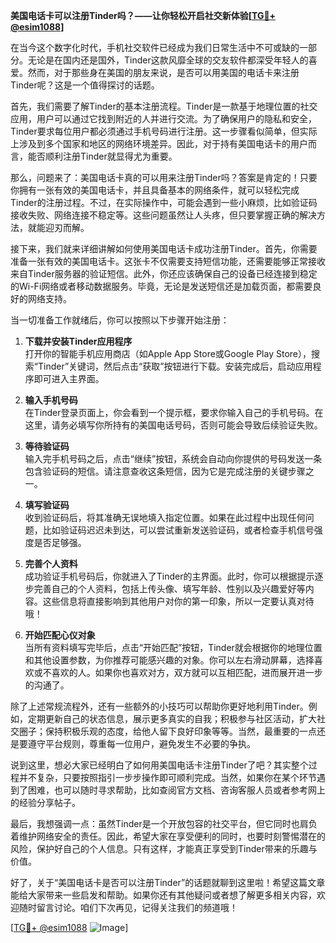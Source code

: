**美国电话卡可以注册Tinder吗？——让你轻松开启社交新体验[[TG💪+ @esim1088](https://t.me/s/esim1088)]**

在当今这个数字化时代，手机社交软件已经成为我们日常生活中不可或缺的一部分。无论是在国内还是国外，Tinder这款风靡全球的交友软件都深受年轻人的喜爱。然而，对于那些身在美国的朋友来说，是否可以用美国的电话卡来注册Tinder呢？这是一个值得探讨的话题。

首先，我们需要了解Tinder的基本注册流程。Tinder是一款基于地理位置的社交应用，用户可以通过它找到附近的人并进行交流。为了确保用户的隐私和安全，Tinder要求每位用户都必须通过手机号码进行注册。这一步骤看似简单，但实际上涉及到多个国家和地区的网络环境差异。因此，对于持有美国电话卡的用户而言，能否顺利注册Tinder就显得尤为重要。

那么，问题来了：美国电话卡真的可以用来注册Tinder吗？答案是肯定的！只要你拥有一张有效的美国电话卡，并且具备基本的网络条件，就可以轻松完成Tinder的注册过程。不过，在实际操作中，可能会遇到一些小麻烦，比如验证码接收失败、网络连接不稳定等。这些问题虽然让人头疼，但只要掌握正确的解决方法，就能迎刃而解。

接下来，我们就来详细讲解如何使用美国电话卡成功注册Tinder。首先，你需要准备一张有效的美国电话卡。这张卡不仅需要支持短信功能，还需要能够正常接收来自Tinder服务器的验证短信。此外，你还应该确保自己的设备已经连接到稳定的Wi-Fi网络或者移动数据服务。毕竟，无论是发送短信还是加载页面，都需要良好的网络支持。

当一切准备工作就绪后，你可以按照以下步骤开始注册：

1. **下载并安装Tinder应用程序**  
   打开你的智能手机应用商店（如Apple App Store或Google Play Store），搜索“Tinder”关键词，然后点击“获取”按钮进行下载。安装完成后，启动应用程序即可进入主界面。

2. **输入手机号码**  
   在Tinder登录页面上，你会看到一个提示框，要求你输入自己的手机号码。在这里，请务必填写你所持有的美国电话号码，否则可能会导致后续验证失败。

3. **等待验证码**  
   输入完手机号码之后，点击“继续”按钮，系统会自动向你提供的号码发送一条包含验证码的短信。请注意查收这条短信，因为它是完成注册的关键步骤之一。

4. **填写验证码**  
   收到验证码后，将其准确无误地填入指定位置。如果在此过程中出现任何问题，比如验证码迟迟未到达，可以尝试重新发送验证码，或者检查手机信号强度是否足够强。

5. **完善个人资料**  
   成功验证手机号码后，你就进入了Tinder的主界面。此时，你可以根据提示逐步完善自己的个人资料，包括上传头像、填写年龄、性别以及兴趣爱好等内容。这些信息将直接影响到其他用户对你的第一印象，所以一定要认真对待哦！

6. **开始匹配心仪对象**  
   当所有资料填写完毕后，点击“开始匹配”按钮，Tinder就会根据你的地理位置和其他设置参数，为你推荐可能感兴趣的对象。你可以左右滑动屏幕，选择喜欢或不喜欢的人。如果你也喜欢对方，双方就可以互相匹配，进而展开进一步的沟通了。

除了上述常规流程外，还有一些额外的小技巧可以帮助你更好地利用Tinder。例如，定期更新自己的状态信息，展示更多真实的自我；积极参与社区活动，扩大社交圈子；保持积极乐观的态度，给他人留下良好印象等等。当然，最重要的一点还是要遵守平台规则，尊重每一位用户，避免发生不必要的争执。

说到这里，想必大家已经明白了如何用美国电话卡注册Tinder了吧？其实整个过程并不复杂，只要按照指引一步步操作即可顺利完成。当然，如果你在某个环节遇到了困难，也可以随时寻求帮助，比如查阅官方文档、咨询客服人员或者参考网上的经验分享帖子。

最后，我想强调一点：虽然Tinder是一个开放包容的社交平台，但它同时也肩负着维护网络安全的责任。因此，希望大家在享受便利的同时，也要时刻警惕潜在的风险，保护好自己的个人信息。只有这样，才能真正享受到Tinder带来的乐趣与价值。

好了，关于“美国电话卡是否可以注册Tinder”的话题就聊到这里啦！希望这篇文章能给大家带来一些启发和帮助。如果你还有其他疑问或者想了解更多相关内容，欢迎随时留言讨论。咱们下次再见，记得关注我们的频道哦！

[[TG💪+ @esim1088](https://t.me/s/esim1088) ![Image](https://i.postimg.cc/4NQfJmqS/Snipaste-2025-05-13-00-14-12.png)]